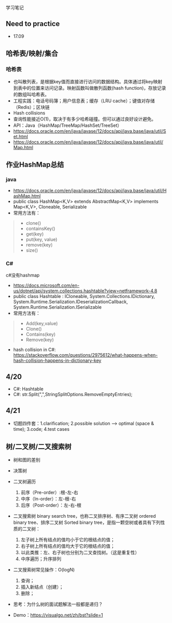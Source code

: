 学习笔记

## Need to practice
- 17.09


## 哈希表/映射/集合
### 哈希表
- 也叫散列表，是根据key值而直接进行访问的数据结构。具体通过将key映射到表中的位置来访问记录。映射函数叫做散列函数(hash function)，存放记录的数组叫哈希表。
- 工程实践：电话号码簿；用户信息表；缓存（LRU cache）；键值对存储（Redis）；区块链
- Hash collisions
- 查询性能接近O(1)，取决于有多少哈希碰撞。但可以通过良好设计避免。
- API：Java（HashMap/TreeMap/HashSet/TreeSet）
- https://docs.oracle.com/en/java/javase/12/docs/api/java.base/java/util/Set.html
- https://docs.oracle.com/en/java/javase/12/docs/api/java.base/java/util/Map.html

## 作业HashMap总结
### java
- https://docs.oracle.com/en/java/javase/12/docs/api/java.base/java/util/HashMap.html
- public class HashMap<K,​V> extends AbstractMap<K,​V> implements Map<K,​V>, Cloneable, Serializable
- 常用方法有：
> - clone()
> - containsKey()
> - get(key)
> - put(key, value)
> - remove(key)
> - size()

### C#
c#没有hashmap
- https://docs.microsoft.com/en-us/dotnet/api/system.collections.hashtable?view=netframework-4.8
- public class Hashtable : ICloneable, System.Collections.IDictionary, System.Runtime.Serialization.IDeserializationCallback, System.Runtime.Serialization.ISerializable
- 常用方法有：
> - Add(key,value)
> - Clone()
> - Contains(key)
> - Remove(key)
- hash collision in C#: https://stackoverflow.com/questions/2975612/what-happens-when-hash-collision-happens-in-dictionary-key


## 4/20
- C#: Hashtable
- C#: str.Split(",",StringSplitOptions.RemoveEmptyEntries);


## 4/21
- 切题四件套：1.clarification; 2.possible solution --> optimal (space & time); 3.code; 4.test cases

## 树/二叉树/二叉搜索树
- 树和图的差别
- 决策树
- 二叉树遍历
  1. 前序（Pre-order）:根-左-右
  2. 中序（In-order）：左-根-右
  3. 后序（Post-order）：左-右-根
- 二叉搜索树 binary search tree，也称二叉排序树、有序二叉树 ordered binary tree、排序二叉树 Sorted binary tree，是指一颗空树或者具有下列性质的二叉树：
  1. 左子树上所有结点的值均小于它的根结点的值；
  2. 右子树上所有结点的值均大于它的根结点的值；
  3. 以此类推：左、右子树也分别为二叉查找树。（这是重复性）
  4. 中序遍历；升序排列
- 二叉搜索树常见操作：O(logN)
  1. 查询；
  2. 插入新结点（创建）；
  3. 删除；

- 思考：为什么树的面试题解法一般都是递归？
- Demo：https://visualgo.net/zh/bst?slide=1